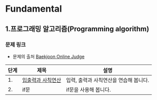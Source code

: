 # Fundamental

## 1.프로그래밍 알고리즘(Programming algorithm)

### 문제 링크
* 문제의 출처 [Baekjoon Online Judge](https://www.acmicpc.net/about)


|단계|제목|설명|
|---|---|---|
|1.|[입출력과 사칙연산](https://github.com/devyhan93/Wiki/wiki/Step_1)|입력, 출력과 사칙연산을 연습해 봅니다.|
|2.|if문|if문을 사용해 봅니다.|


